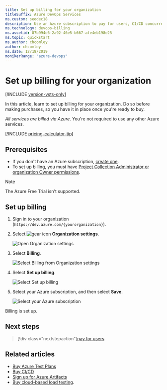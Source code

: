```yaml
---
title: Set up billing for your organization
titleSuffix: Azure DevOps Services
ms.custom: seodec18
description: Use an Azure subscription to pay for users, CI/CD concurrency, and extensions
ms.technology: devops-billing
ms.assetid: 87b994d6-2a92-46e5-b667-afe4eb198e25
ms.topic: quickstart
ms.author: chcomley
author: chcomley
ms.date: 12/18/2019
monikerRange: "azure-devops"
---
```


# Set up billing for your organization

[!INCLUDE [version-vsts-only](../../includes/version-vsts-only.md)]

In this article, learn to set up billing for your organization. Do so before making purchases, so you have it in place once you're ready to buy.

_All services are billed via Azure_. You're not required to use any other Azure services.

[!INCLUDE [pricing-calculator-tip](../../includes/pricing-calculator-tip.md)]

## Prerequisites

- If you don't have an Azure subscription, [create one](https://azure.microsoft.com/pricing/purchase-options/).
- To set up billing, you must have [Project Collection Administrator or organization Owner permissions](../security/lookup-organization-owner-admin.md).

> [!NOTE]
> The Azure Free Trial isn't supported.

## Set up billing

1. Sign in to your organization (`https://dev.azure.com/{yourorganization}`).

2. Select ![gear icon](../../media/icons/gear-icon.png) **Organization settings**.

   ![Open Organization settings](../../media/settings/open-admin-settings-vert.png)

3. Select **Billing**.

   ![Select Billing from Organization settings](media/shared/select-billing-organization-settings.png)

4. Select **Set up billing**.

   ![Select Set up billing](media/shared/set-up-billing.png)

5. Select your Azure subscription, and then select **Save**.

   ![Select your Azure subscription](media/shared/select-azure-subscription.png)

Billing is set up.

## Next steps

> [!div class="nextstepaction"][pay for users](buy-basic-access-add-users.md)

## Related articles

- [Buy Azure Test Plans](buy-basic-access-add-users.md)
- [Buy CI/CD](buy-more-build-vs.md)
- [Sign up for Azure Artifacts](../../artifacts/start-using-azure-artifacts.md)
- [Buy cloud-based load testing](buy-load-testing-vs.md).
